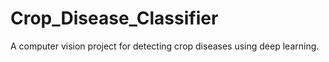 # Crop_Disease_Classifier
 A computer vision project for detecting crop diseases using deep learning.
